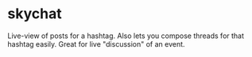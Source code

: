 # skychat

Live-view of posts for a hashtag. Also lets you compose threads for that hashtag easily. Great for live "discussion" of an event.
